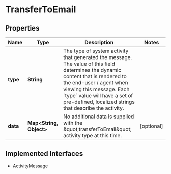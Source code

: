 

# TransferToEmail

## Properties

Name | Type | Description | Notes
------------ | ------------- | ------------- | -------------
**type** | **String** | The type of system activity that generated the message. The value of this field determines the dynamic content that is rendered to the end-user / agent when viewing this message. Each &#x60;type&#x60; value will have a set of pre-defined, localized strings that describe the activity. | 
**data** | **Map&lt;String, Object&gt;** | No additional data is supplied with the \&quot;transferToEmail\&quot; activity type at this time. |  [optional]


## Implemented Interfaces

* ActivityMessage


